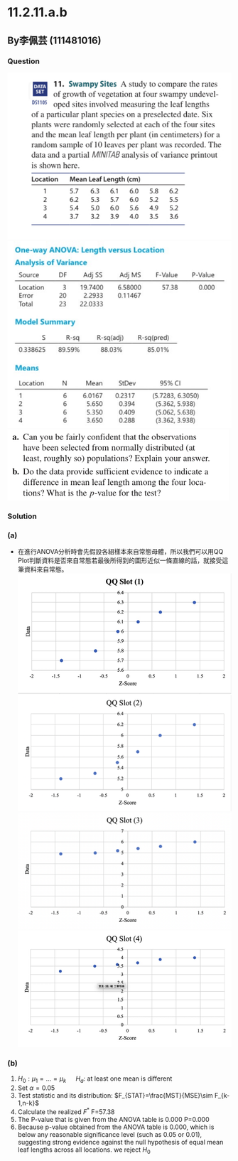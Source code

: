 # 11.2.11.a.b
## By李佩芸 (111481016) 

### Question
![image](https://github.com/HWTeng-Course/202402-Statistics/blob/main/Images/ED29269B-D192-4516-BCC8-6EBFF6146FC0.jpeg)
![image](https://github.com/HWTeng-Course/202402-Statistics/blob/main/Images/S__41779228.jpg)
![image](https://github.com/HWTeng-Course/202402-Statistics/blob/main/Images/0EFE3636-5608-4374-A97D-9740A8E364B0.jpeg)
### Solution

### (a) 
- 在進行ANOVA分析時會先假設各組樣本來自常態母體，所以我們可以用QQ Plot判斷資料是否來自常態若最後所得到的圖形近似一條直線的話，就接受這筆資料來自常態。
![image](https://github.com/HWTeng-Course/202402-Statistics/blob/main/Images/E98D74A5-9D3C-4ADD-BC10-94349D19AFC1.jpeg)
![image](https://github.com/HWTeng-Course/202402-Statistics/blob/main/Images/6331AE24-9DC9-4AEB-89B9-ACBE75C23785.png)
![image](https://github.com/HWTeng-Course/202402-Statistics/blob/main/Images/F9EE04A4-7897-4ED2-B7CC-46C932DECA73.png)
![image](https://github.com/HWTeng-Course/202402-Statistics/blob/main/Images/BB5CE4E2-C16E-4BA8-9FF3-994DE9212D78.jpeg)

### (b) 
1. $H_0:\mu_1=…=\mu_k$ &emsp; $H_a:$ at least one mean is different
2. Set  $\alpha=0.05$
3. Test statistic and its distribution: $F_{STAT}=\frac{MST}{MSE}\sim F_{k-1,n-k}$
4. Calculate the realized $F^*$ F=57.38
5. The P-value that is given from the ANOVA table is 0.000 P=0.000
6. Because p-value obtained from the ANOVA table is 0.000, which is below any reasonable significance level (such as 0.05 or 0.01), suggesting strong evidence against the null hypothesis of equal mean leaf lengths across all locations. we reject $H_0$ 
